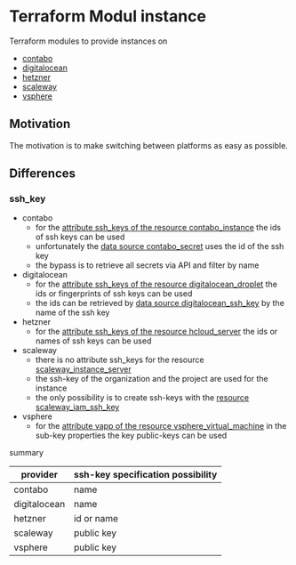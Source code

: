 # Terraform Modul instance

Terraform modules to provide instances on 

- [contabo](https://registry.terraform.io/providers/contabo/contabo/latest)
- [digitalocean](https://registry.terraform.io/providers/digitalocean/digitalocean/latest) 
- [hetzner](https://registry.terraform.io/providers/hetznercloud/hcloud/latest)
- [scaleway](https://registry.terraform.io/providers/scaleway/scaleway/latest)
- [vsphere](https://registry.terraform.io/providers/hashicorp/vsphere/latest)

## Motivation

The motivation is to make switching between platforms as easy as possible.

## Differences

### ssh_key

- contabo
  - for the [attribute ssh_keys of the resource contabo_instance](https://registry.terraform.io/providers/contabo/contabo/latest/docs/resources/contabo_instance#ssh_keys) the ids of ssh keys can be used<br>
  - unfortunately the [data source contabo_secret](https://registry.terraform.io/providers/contabo/contabo/latest/docs/data-sources/contabo_secret) uses the id of the ssh key
  - the bypass is to retrieve all secrets via API and filter by name
- digitalocean
  - for the [attribute ssh_keys of the resource digitalocean_droplet](https://registry.terraform.io/providers/digitalocean/digitalocean/latest/docs/resources/droplet#ssh_keys) the ids or fingerprints of ssh keys can be used<br>
  - the ids can be retrieved by [data source digitalocean_ssh_key](https://registry.terraform.io/providers/digitalocean/digitalocean/latest/docs/data-sources/ssh_key) by the name of the ssh key
- hetzner
  - for the [attribute ssh_keys of the resource hcloud_server](https://registry.terraform.io/providers/hetznercloud/hcloud/latest/docs/resources/server#ssh_keys) the ids or names of ssh keys can be used<br>
- scaleway
  - there is no attribute ssh_keys for the resource [scaleway_instance_server](https://registry.terraform.io/providers/scaleway/scaleway/latest/docs/resources/instance_server)
  - the ssh-key of the organization and the project are used for the instance
  - the only possibility is to create ssh-keys with the [resource scaleway_iam_ssh_key](https://registry.terraform.io/providers/scaleway/scaleway/latest/docs/resources/iam_ssh_key)
- vsphere
  - for the [attribute vapp of the resource vsphere_virtual_machine](https://registry.terraform.io/providers/hashicorp/vsphere/latest/docs/resources/virtual_machine#vapp) in the sub-key properties the key public-keys can be used 

summary

| provider | ssh-key specification possibility |
| --- | --- |
| contabo | name |
| digitalocean | name |
| hetzner | id or name |
| scaleway | public key |
| vsphere | public key |